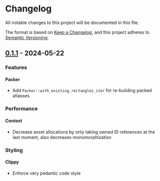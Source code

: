 # Changelog

All notable changes to this project will be documented in this file.

The format is based on [Keep a Changelog](https://keepachangelog.com/en/1.0.0/),
and this project adheres to [Semantic Versioning](https://semver.org/spec/v2.0.0.html).

## [0.1.1] - 2024-05-22

### Features

#### Packer

- Add `Packer::with_existing_rectangles_iter` for re-building packed atlasses

### Performance

#### Context

- Decrease asset allocations by only taking owned ID references at the last moment, also decreases monomorphization

### Styling

#### Clippy

- Enforce very pedantic code style

[0.1.1]: https://github.com///compare/0.1.0..0.1.1

<!-- generated by git-cliff -->
